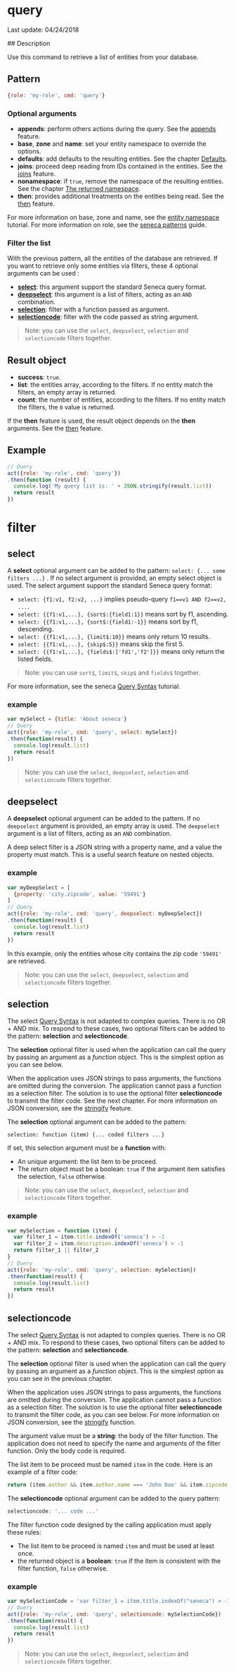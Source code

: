 # query

Last update: 04/24/2018

## Description

Use this command to retrieve a list of entities from your database.

## Pattern

```js
{role: 'my-role', cmd: 'query'}
```

### Optional arguments

* **appends**: perform others actions during the query. See the [appends][] feature.
* **base**, **zone** and **name**: set your entity namespace to override the options.
* **defaults**: add defaults to the resulting entities. See the chapter [Defaults][].
* **joins**: proceed deep reading from IDs contained in the entities. See the [joins][] feature.
* **nonamespace**: if `true`, remove the namespace of the resulting entities. See the chapter [The returned namespace][].
* **then**: provides additional treatments on the entities being read. See the [then][] feature.

For more information on base, zone and name, see the [entity namespace][] tutorial.
For more information on role, see the [seneca patterns][] guide.

### Filter the list

With the previous pattern, all the entities of the database are retrieved. If you want to retrieve only some entities via filters, these 4 optional arguments can be used :

* **[select](#select)**: this argument support the standard Seneca query format.
* **[deepselect](#deepselect)**: this argument is a list of filters, acting as an `AND` combination.
* **[selection](#selection)**: filter with a function passed as argument.
* **[selectioncode](#selectioncode)**: filter with the code passed as string argument.

> Note: you can use the `select`, `deepselect`, `selection` and `selectioncode` filters together.

## Result object

- **success**: `true`.
- **list**: the entities array, according to the filters. If no entity match the filters, an empty array is returned.
- **count**: the number of entities, according to the filters. If no entity match the filters, the `0` value is returned.

If the **then** feature is used, the result object depends on the **then** arguments. See the [then][] feature.

## Example

```js
// Query
act({role: 'my-role', cmd: 'query'})
.then(function (result) {
  console.log('My query list is: ' + JSON.stringify(result.list))
  return result
})
```

# filter

## select

A **select** optional argument can be added to the pattern: `select: {... some filters ...}` . If no select argument is provided, an empty select object is used. The select argument support the standard Seneca query format:

- `select: {f1:v1, f2:v2, ...}` implies pseudo-query `f1==v1 AND f2==v2, ...`.
- `select: {{f1:v1,...}, {sort$:{field1:1}}` means sort by f1, ascending.
- `select: {{f1:v1,...}, {sort$:{field1:-1}}` means sort by f1, descending.
- `select: {{f1:v1,...}, {limit$:10}}` means only return 10 results.
- `select: {{f1:v1,...}, {skip$:5}}` means skip the first 5.
- `select: {{f1:v1,...}, {fields$:['fd1','f2']}}` means only return the listed fields.

> Note: you can use `sort$`, `limit$`, `skip$` and `fields$` together.

For more information, see the seneca [Query Syntax][] tutorial.

### example

```js
var mySelect = {title: 'About seneca'}
// Query
act({role: 'my-role', cmd: 'query', select: mySelect})
.then(function(result) {
  console.log(result.list)
  return result
})
```

> Note: you can use the `select`, `deepselect`, `selection` and `selectioncode` filters together.

## deepselect

A **deepselect** optional argument can be added to the pattern. If no `deepselect` argument is provided, an empty array is used. The `deepselect` argument is a list of filters, acting as an `AND` combination.

A deep select filter is a JSON string with a property name, and a value the property must match. This is a useful search feature on nested objects.

### example

```js
var myDeepSelect = [
  {property: 'city.zipcode', value: '59491'}
]
// Query
act({role: 'my-role', cmd: 'query', deepselect: myDeepSelect})
.then(function(result) {
  console.log(result.list)
  return result
})
```

In this example, only the entities whose city contains the zip code `'59491'` are retrieved.

> Note: you can use the `select`, `deepselect`, `selection` and `selectioncode` filters together.

## selection

The select [Query Syntax][] is not adapted to complex queries. There is no OR + AND mix. To respond to these cases, two optional filters can be added to the pattern: **selection** and **selectioncode**.

The **selection** optional filter is used when the application can call the query by passing an argument as a *function* object. This is the simplest option as you can see below.

When the application uses JSON strings to pass arguments, the functions are omitted during the conversion. The application cannot pass a function as a selection filter. The solution is to use the optional filter **selectioncode** to transmit the filter code. See the next chapter. For more information on JSON conversion, see the [stringify][] feature.

The **selection** optional argument can be added to the pattern:

`selection: function (item) {... coded filters ...}` 

If set, this selection argument must be a **function** with:

- An unique argument: the list item to be proceed.
- The return object must be a boolean: `true` if the argument item satisfies the selection, `false` otherwise.

> Note: you can use the `select`, `deepselect`, `selection` and `selectioncode` filters together.

### example

```js
var mySelection = function (item) {
  var filter_1 = item.title.indexOf('seneca') > -1
  var filter_2 = item.description.indexOf('seneca') > -1
  return filter_1 || filter_2
}
// Query
act({role: 'my-role', cmd: 'query', selection: mySelection})
.then(function(result) {
  console.log(result.list)
  return result
})
```

## selectioncode

The select [Query Syntax][] is not adapted to complex queries. There is no OR + AND mix. To respond to these cases, two optional filters can be added to the pattern: **selection** and **selectioncode**.

The **selection** optional filter is used when the application can call the query by passing an argument as a *function* object. This is the simplest option as you can see in the previous chapter.

When the application uses JSON strings to pass arguments, the functions are omitted during the conversion. The application cannot pass a function as a selection filter. The solution is to use the optional filter **selectioncode** to transmit the filter code, as you can see below. For more information on JSON conversion, see the [stringify][] function.

The argument value must be a **string**: the body of the filter function. The application does not need to specify the name and arguments of the filter function. Only the body code is required. 

The list item to be proceed must be named `item` in the code. Here is an example of a filter code:

```js
return (item.author && item.author.name === 'John Doo' && item.zipcode === '59491' );
```

The **selectioncode** optional argument can be added to the query pattern:

```js
selectioncode: '... code ...'
```

The filter function code designed by the calling application must apply these rules:

- The list item to be proceed is named `item` and must be used at least once.
- the returned object is a **boolean**: `true` if the item is consistent with the filter function, `false` otherwise.

### example

```js
var mySelectionCode = 'var filter_1 = item.title.indexOf("seneca") > -1; var filter_2 = item.description.indexOf("seneca") > -1; return filter_1 || filter_2;'
// Query
act({role: 'my-role', cmd: 'query', selectioncode: mySelectionCode})
.then(function(result) {
  console.log(result.list)
  return result
})
```

> Note: you can use the `select`, `deepselect`, `selection` and `selectioncode` filters together.

[The returned namespace]: https://gitlab.com/jdesodt/seneca-entity-crud/blob/master/README.md#the-returned-namespace
[Defaults]: https://gitlab.com/jdesodt/seneca-entity-crud/blob/master/README.md#defaults
[appends]: https://gitlab.com/jdesodt/seneca-entity-crud/tree/master/docs/appends.md
[entity namespace]: http://senecajs.org/docs/tutorials/understanding-data-entities.html#zone-base-and-name-the-entity-namespace
[joins]: https://gitlab.com/jdesodt/seneca-entity-crud/tree/master/docs/joins.md
[Query syntax]: http://senecajs.org/docs/tutorials/understanding-query-syntax.html
[seneca patterns]: http://senecajs.org/getting-started/#patterns
[then]: https://gitlab.com/jdesodt/seneca-entity-crud/tree/master/docs/then.md
[stringify]: https://developer.mozilla.org/en-US/docs/Web/JavaScript/Reference/Global_Objects/JSON/stringify